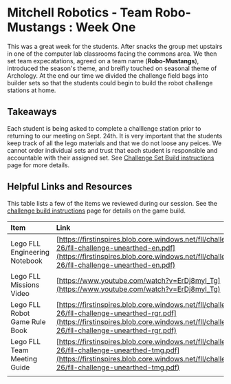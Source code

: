 # Mitchell Robotics - Team Robo-Mustangs : Week One

This was a great week for the students. After snacks the group met upstairs in one of the computer lab classrooms facing the commons area. We then set team expecatations, agreed on a team name (**Robo-Mustangs**), introduced the season's theme, and breifly touched on seasonal theme of Archology. At the end our time we divided the challenge field bags into builder sets so that the students could begin to build the robot challenge stations at home.

## Takeaways

Each student is being asked to complete a challlenge station prior to returning to our meeting on Sept. 24th. It is very important that the students keep track of all the lego materials and that we do not loose any peices. We cannot order individual sets and trust that each student is responsible and accountable with their assigned set. See [Challenge Set Build instructions](https://github.com/ccruiser/mitchell-lego-education-spike/blob/main/Lego-Challenge/Challenge%20Base%20Set%20Instrucutions.md) page for more details.


## Helpful Links and Resources

This table lists a few of the items we reviewed during our session. See the [challenge build instructions](https://github.com/ccruiser/mitchell-lego-education-spike/blob/main/Lego-Challenge/Challenge%20Base%20Set%20Instrucutions.md) page for details on the game build.


| Item                          | Link                                                                                                                                                                                                   |
| :------------------------------ | :------------------------------------------------------------------------------------------------------------------------------------------------------------------------------------------------------- |
| Lego FLL Engineering Notebook | [https://firstinspires.blob.core.windows.net/fll/challenge/2025-26/fll-challenge-unearthed-en.pdf](https://firstinspires.blob.core.windows.net/fll/challenge/2025-26/fll-challenge-unearthed-en.pdf)   |
| Lego FLL Missions Video       | [https://www.youtube.com/watch?v=ErDj8myI_Tg](https://www.youtube.com/watch?v=ErDj8myI_Tg)                                                                                                             |
| Lego FLL Robot Game Rule Book | [https://firstinspires.blob.core.windows.net/fll/challenge/2025-26/fll-challenge-unearthed-rgr.pdf](https://firstinspires.blob.core.windows.net/fll/challenge/2025-26/fll-challenge-unearthed-rgr.pdf) |
| Lego FLL Team Meeting Guide   | [https://firstinspires.blob.core.windows.net/fll/challenge/2025-26/fll-challenge-unearthed-tmg.pdf](https://firstinspires.blob.core.windows.net/fll/challenge/2025-26/fll-challenge-unearthed-tmg.pdf) |
|                               |                                                                                                                                                                                                        |
